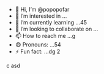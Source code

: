 - 👋 Hi, I’m @popopofar
- 👀 I’m interested in ...
- 🌱 I’m currently learning ...45
- 💞️ I’m looking to collaborate on ...
- 📫 How to reach me ...g
- 😄 Pronouns: ...54
- ⚡ Fun fact: ...dg
2
<!---
popopofar/popopofar is a ✨ special ✨ repository because its `README.md` (this file) appears on your GitHub profile.
You can click the Preview link to take a look at your changes.
--->
c
asd
